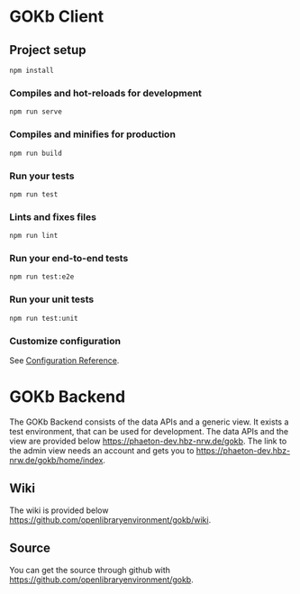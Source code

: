 # GOKb Client

## Project setup
```
npm install
```

### Compiles and hot-reloads for development
```
npm run serve
```

### Compiles and minifies for production
```
npm run build
```

### Run your tests
```
npm run test
```

### Lints and fixes files
```
npm run lint
```

### Run your end-to-end tests
```
npm run test:e2e
```

### Run your unit tests
```
npm run test:unit
```

### Customize configuration
See [Configuration Reference](https://cli.vuejs.org/config/).

# GOKb Backend
The GOKb Backend consists of the data APIs and a generic view.
It exists a test environment, that can be used for development.
The data APIs and the view are provided below https://phaeton-dev.hbz-nrw.de/gokb.
The link to the admin view needs an account and gets you to https://phaeton-dev.hbz-nrw.de/gokb/home/index.

## Wiki
The wiki is provided below https://github.com/openlibraryenvironment/gokb/wiki.

## Source
You can get the source through github with https://github.com/openlibraryenvironment/gokb.
